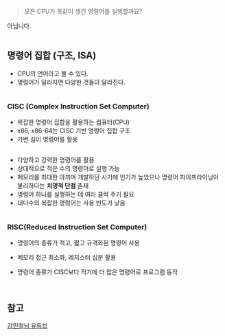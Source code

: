 <p><img alt="" src="https://velog.velcdn.com/images/jhp21c/post/228a2d6f-6456-4b8a-b380-06552b7e7227/image.png" /></p>
<blockquote>
<p>모든 CPU가 똑같이 생긴 명령어를 실행할까요?</p>
</blockquote>
<p>아닙니다.</p>
<p><img alt="" src="https://velog.velcdn.com/images/jhp21c/post/a29b40e6-3b18-4fdd-9f40-e394e67f9c39/image.png" /></p>
<h2 id="명령어-집합-구조-isa">명령어 집합 (구조, ISA)</h2>
<ul>
<li>CPU의 언어라고 볼 수 있다.</li>
<li>명령어가 달라지면 다양한 것들이 달라진다.</li>
</ul>
<p><img alt="" src="https://velog.velcdn.com/images/jhp21c/post/193b44eb-2b5f-45ef-9d5e-bd46df1594ad/image.png" /></p>
<h3 id="cisc-complex-instruction-set-computer">CISC (Complex Instruction Set Computer)</h3>
<ul>
<li>복잡한 명령어 집합을 활용하는 컴퓨터(CPU)</li>
<li>x86, x86-64는 CISC 기반 명령어 집합 구조</li>
<li>가변 길이 명령어를 활용</li>
</ul>
<p><img alt="" src="https://velog.velcdn.com/images/jhp21c/post/0811ad8b-6424-4660-9f87-a1c3624e1e42/image.png" /></p>
<ul>
<li>다양하고 강력한 명령어를 활용</li>
<li>상대적으로 적은 수의 명령어로 실행 가능</li>
<li>메모리를 최대한 아끼며 개발하던 시기에 인기가 높았으나 명령어 파이프라이닝이 불리하다는 <strong>치명적 단점</strong> 존재</li>
<li>명령어 하나를 실행하는 데 여러 클럭 주기 필요</li>
<li>대다수의 복잡한 명령어는 사용 빈도가 낮음</li>
</ul>
<p><img alt="" src="https://velog.velcdn.com/images/jhp21c/post/46601bd5-0bc6-41cf-a554-92fb09b25a40/image.png" /></p>
<h3 id="riscreduced-instruction-set-computer">RISC(Reduced Instruction Set Computer)</h3>
<ul>
<li><p>명령어의 종류가 적고, 짧고 규격화된 명령어 사용
<img alt="" src="https://velog.velcdn.com/images/jhp21c/post/f671ff38-5c3a-4df6-af95-b4e6722e1ebb/image.png" /></p>
</li>
<li><p>메모리 접근 최소화, 레지스터 십분 활용</p>
</li>
<li><p>명령어 종류가 CISC보다 적기에 더 많은 명령어로 프로그램 동작</p>
</li>
</ul>
<p><img alt="" src="https://velog.velcdn.com/images/jhp21c/post/78b779d6-1c46-4213-90d6-05428d6c8d81/image.png" /></p>
<p><img alt="" src="https://velog.velcdn.com/images/jhp21c/post/d044bbe6-d4ce-4fbe-a673-96f4ff831da4/image.png" /></p>
<h2 id="참고">참고</h2>
<p><a href="https://www.youtube.com/watch?v=kFWP6sFKyp0&amp;list=LL&amp;index=7&amp;t=11050s">강민철님 유튜브</a></p>